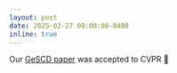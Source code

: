 ```yaml
---
layout: post
date: 2025-02-27 00:00:00-0400
inline: true
---
```


Our [GeSCD paper](https://arxiv.org/abs/2409.06214) was accepted to CVPR 👏